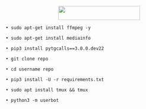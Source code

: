 <p align="center"><a href="https://dashboard.heroku.com/new?template=https://github.com/Vooyage21/py.git"> <img src="https://img.shields.io/badge/Deploy%20On%20Heroku-bringle?style=for-the-badge&logo=heroku" width="220" height="38.45"/></a></p>

```
• sudo apt-get install ffmpeg -y

• sudo apt-get install mediainfo

• pip3 install pytgcalls==3.0.0.dev22

• git clone repo

• cd username repo

• pip3 install -U -r requirements.txt

• sudo apt install tmux && tmux

• python3 -m userbot 
```
